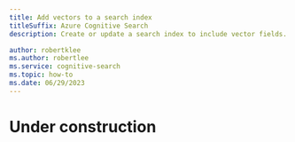 ```yaml
---
title: Add vectors to a search index
titleSuffix: Azure Cognitive Search
description: Create or update a search index to include vector fields.

author: robertklee
ms.author: robertlee
ms.service: cognitive-search
ms.topic: how-to
ms.date: 06/29/2023
---
```


# Under construction

<!-- Robert, for private preview, we relied on quickstarts and demos to explain how to get vectors into an index, but customers will expect to see a how-to from us that explains this basic task.  You would mention that vector generation isn't part of it, and link out to the other how-to. You'd emphasize that we don't have vector indexes, just vector fields in an index.  -->
